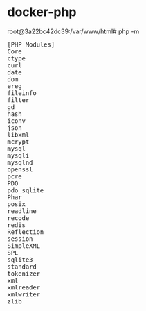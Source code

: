 # docker-php

root@3a22bc42dc39:/var/www/html# php -m

<pre>
[PHP Modules]
Core
ctype
curl
date
dom
ereg
fileinfo
filter
gd
hash
iconv
json
libxml
mcrypt
mysql
mysqli
mysqlnd
openssl
pcre
PDO
pdo_sqlite
Phar
posix
readline
recode
redis
Reflection
session
SimpleXML
SPL
sqlite3
standard
tokenizer
xml
xmlreader
xmlwriter
zlib
</pre>
